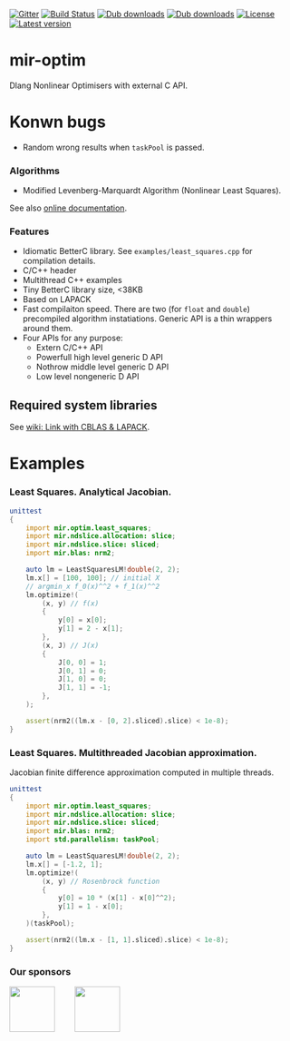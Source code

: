 [![Gitter](https://img.shields.io/gitter/room/libmir/public.svg)](https://gitter.im/libmir/public)
[![Build Status](https://travis-ci.org/libmir/mir-optim.svg?branch=master)](https://travis-ci.org/libmir/mir-optim)
[![Dub downloads](https://img.shields.io/dub/dt/mir-optim.svg)](http://code.dlang.org/packages/mir-optim)
[![Dub downloads](https://img.shields.io/dub/dm/mir-optim.svg)](http://code.dlang.org/packages/mir-optim)
[![License](https://img.shields.io/dub/l/mir-optim.svg)](http://code.dlang.org/packages/mir-optim)
[![Latest version](https://img.shields.io/dub/v/mir-optim.svg)](http://code.dlang.org/packages/mir-optim)

# mir-optim

Dlang Nonlinear Optimisers with external C API.

# Konwn bugs

 - Random wrong results when `taskPool` is passed.

### Algorithms
 
 - Modified Levenberg-Marquardt Algorithm (Nonlinear Least Squares).

See also [online documentation](https://mir-optim.dpldocs.info/mir.html).

### Features

 - Idiomatic BetterC library. See `examples/least_squares.cpp` for compilation details.
 - C/C++ header
 - Multithread C++ examples
 - Tiny BetterC library size, <38KB
 - Based on LAPACK
 - Fast compilaiton speed. There are two  (for `float` and `double`) precompiled algorithm instatiations. Generic API is a thin wrappers around them.
 - Four APIs for any purpose:
    * Extern C/C++ API
    * Powerfull high level generic D API
    * Nothrow middle level generic D API
    * Low level nongeneric D API

## Required system libraries

See [wiki: Link with CBLAS & LAPACK](https://github.com/libmir/mir-lapack/wiki/Link-with-CBLAS-&-LAPACK).

# Examples

### Least Squares. Analytical Jacobian.

```d
unittest
{
    import mir.optim.least_squares;
    import mir.ndslice.allocation: slice;
    import mir.ndslice.slice: sliced;
    import mir.blas: nrm2;

    auto lm = LeastSquaresLM!double(2, 2);
    lm.x[] = [100, 100]; // initial X
    // argmin_x f_0(x)^^2 + f_1(x)^^2
    lm.optimize!(
        (x, y) // f(x)
        {
            y[0] = x[0];
            y[1] = 2 - x[1];
        },
        (x, J) // J(x)
        {
            J[0, 0] = 1;
            J[0, 1] = 0;
            J[1, 0] = 0;
            J[1, 1] = -1;
        },
    );

    assert(nrm2((lm.x - [0, 2].sliced).slice) < 1e-8);
}
```

###  Least Squares. Multithreaded Jacobian approximation.

Jacobian finite difference approximation computed in multiple threads.

```d
unittest
{
    import mir.optim.least_squares;
    import mir.ndslice.allocation: slice;
    import mir.ndslice.slice: sliced;
    import mir.blas: nrm2;
    import std.parallelism: taskPool;

    auto lm = LeastSquaresLM!double(2, 2);
    lm.x[] = [-1.2, 1];
    lm.optimize!(
        (x, y) // Rosenbrock function
        {
            y[0] = 10 * (x[1] - x[0]^^2);
            y[1] = 1 - x[0];
        },
    )(taskPool);

    assert(nrm2((lm.x - [1, 1].sliced).slice) < 1e-8);
}
```

### Our sponsors

[<img src="https://raw.githubusercontent.com/libmir/mir-algorithm/master/images/symmetry.png" height="80" />](http://symmetryinvestments.com/) 	&nbsp; 	&nbsp;	&nbsp;	&nbsp;
[<img src="https://raw.githubusercontent.com/libmir/mir-algorithm/master/images/kaleidic.jpeg" height="80" />](https://github.com/kaleidicassociates)
